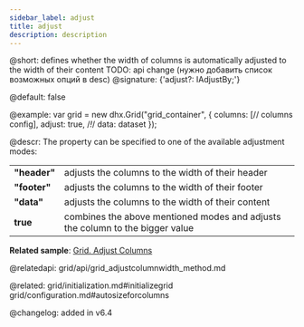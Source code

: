 ```yaml
---
sidebar_label: adjust
title: adjust
description: description
---          
```


@short: defines whether the width of columns is automatically adjusted to the width of their content
TODO: api change (нужно добавить список возможных опций в desc)
@signature: {'adjust?: IAdjustBy;'}

@default: false

@example: 
var grid = new dhx.Grid("grid_container", {
    columns: [// columns config],
    adjust: true, /*!*/ 
    data: dataset
});

@descr: The property can be specified to one of the available adjustment modes:

<table class="webixdoc_links">
	<tbody>
        <tr>
			<td class="webixdoc_links0"><b>"header"</b></td>
			<td>adjusts the columns to the width of their header</td>
		</tr>
        <tr>
			<td class="webixdoc_links0"><b>"footer"</b></td>
			<td>adjusts the columns to the width of their footer</td>
		</tr>
        <tr>
			<td class="webixdoc_links0"><b>"data"</b></td>
			<td>adjusts the columns to the width of their content</td>
		</tr>
        <tr>
			<td class="webixdoc_links0"><b>true</b></td>
			<td>combines the above mentioned modes and adjusts the column to the bigger value</td>
		</tr>
    </tbody>
</table>


**Related sample**: [Grid. Adjust Columns](https://snippet.dhtmlx.com/zfrpe22d)

@relatedapi: grid/api/grid_adjustcolumnwidth_method.md

@related: grid/initialization.md#initializegrid
grid/configuration.md#autosizeforcolumns

@changelog: added in v6.4
